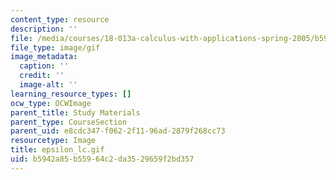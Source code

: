 ```yaml
---
content_type: resource
description: ''
file: /media/courses/18-013a-calculus-with-applications-spring-2005/b5942a85b55964c2da3529659f2bd357_epsilon_lc.gif
file_type: image/gif
image_metadata:
  caption: ''
  credit: ''
  image-alt: ''
learning_resource_types: []
ocw_type: OCWImage
parent_title: Study Materials
parent_type: CourseSection
parent_uid: e8cdc347-f062-2f11-96ad-2879f268cc73
resourcetype: Image
title: epsilon_lc.gif
uid: b5942a85-b559-64c2-da35-29659f2bd357
---
```

